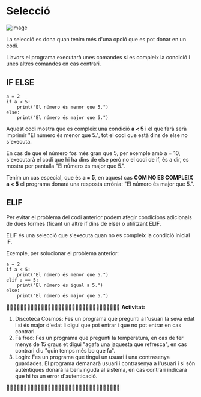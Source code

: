 # Selecció

![image](https://github.com/XaSaFa/IntroduccioProgramacio/assets/110727546/bc23f03c-d12f-4f6b-b442-1826ab0a83f0)

La selecció es dona quan tenim més d'una opció que es pot donar en un codi.

Llavors el programa executarà unes comandes si es compleix la condició i unes altres comandes en cas contrari.

## IF ELSE

```
a = 2
if a < 5:
    print("El número és menor que 5.")
else:
    print("El número és major que 5.")
```

Aquest codi mostra que es compleix una condició **a < 5** i el que farà serà imprimir "El número és menor que 5.", tot el codi que està dins de else no s'executa.

En cas de que el número fos més gran que 5, per exemple amb a = 10, s'executarà el codi que hi ha dins de else però no el codi de if, és a dir, es mostra per pantalla "El número és major que 5.".

Tenim un cas especial, que és **a = 5**, en aquest cas **COM NO ES COMPLEIX a < 5** el programa donarà una resposta errònia: "El número és major que 5.".

## ELIF

Per evitar el problema del codi anterior podem afegir condicions adicionals de dues formes (ficant un altre if dins de else) o utilitzant ELIF.

ELIF és una selecció que s'executa quan no es compleix la condició inicial IF.

Exemple, per solucionar el problema anterior:

```
a = 2
if a < 5:
    print("El número és menor que 5.")
elif a == 5:
    print("El número és igual a 5.")  
else:
    print("El número és major que 5.")
```

🔎🔎🔎🔎🔎🔎🔎🔎🔎🔎🔎🔎🔎🔎🔎🔎🔎🔎🔎🔎🔎🔎🔎🔎🔎🔎🔎🔎🔎🔎🔎🔎🔎
**Activitat:**

1. Discoteca Cosmos: Fes un programa que pregunti a l'usuari la seva edat i si és major d'edat li digui que pot entrar i que no pot entrar en cas contrari.
2. Fa fred: Fes un programa que pregunti la temperatura, en cas de fer menys de 15 graus et digui "agafa una jaquesta que refresca", en cas contrari diu "quin temps més bo que fa".
3. Login: Fes un programa que tingui un usuari i una contrasenya guardades. El programa demanarà usuari i contrasenya a l'usuari i si són autèntiques donarà la benvinguda al sistema, en cas contrari indicarà que hi ha un error d'autenticació.

🔎🔎🔎🔎🔎🔎🔎🔎🔎🔎🔎🔎🔎🔎🔎🔎🔎🔎🔎🔎🔎🔎🔎🔎🔎🔎🔎🔎🔎🔎🔎🔎🔎
